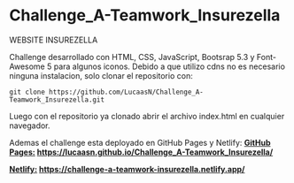 # Challenge_A-Teamwork_Insurezella
WEBSITE INSUREZELLA

Challenge desarrollado con HTML, CSS, JavaScript, Bootsrap 5.3 y Font-Awesome 5 para algunos iconos. 
Debido a que utilizo cdns no es necesario ninguna instalacion, solo clonar el repositorio con:

`git clone https://github.com/LucaasN/Challenge_A-Teamwork_Insurezella.git` 

Luego con el repositorio ya clonado abrir el archivo index.html en cualquier navegador.

Ademas el challenge esta deployado en GitHub Pages y Netlify:
<u><b>GitHub Pages:<b/></u> https://lucaasn.github.io/Challenge_A-Teamwork_Insurezella/ 

<u><b>Netlify:<b/></u> https://challenge-a-teamwork-insurezella.netlify.app/
